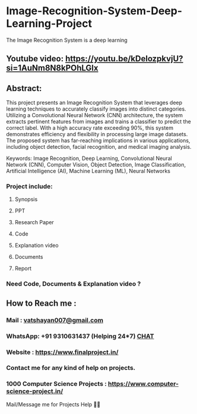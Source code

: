 # Image-Recognition-System-Deep-Learning-Project
The Image Recognition System is a deep learning


## Youtube video: https://youtu.be/kDelozpkvjU?si=1AuNm8N8kPOhLGlx

## Abstract: 
This project presents an Image Recognition System that leverages deep learning techniques to accurately classify images into distinct categories. Utilizing a Convolutional Neural Network (CNN) architecture, the system extracts pertinent features from images and trains a classifier to predict the correct label. With a high accuracy rate exceeding 90%, this system demonstrates efficiency and flexibility in processing large image datasets. The proposed system has far-reaching implications in various applications, including object detection, facial recognition, and medical imaging analysis.

Keywords: Image Recognition, Deep Learning, Convolutional Neural Network (CNN), Computer Vision, Object Detection, Image Classification, Artificial Intelligence (AI), Machine Learning (ML), Neural Networks

### Project include: 

1. Synopsis

2. PPT

3. Research Paper


4. Code

5. Explanation video

6. Documents

7. Report


### Need Code, Documents & Explanation video ? 

## How to Reach me :

### Mail : vatshayan007@gmail.com 

### WhatsApp: +91 9310631437 (Helping 24*7) **[CHAT](https://wa.me/message/CHWN2AHCPMAZK1)** 

### Website : https://www.finalproject.in/

### Contact me for any kind of help on projects.
### 1000 Computer Science Projects : https://www.computer-science-project.in/


Mail/Message me for Projects Help 🙏🏻
